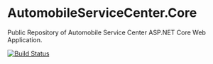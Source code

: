 # AutomobileServiceCenter.Core
Public Repository of Automobile Service Center ASP.NET Core Web Application.

[![Build Status](https://travis-ci.org/traintes/AutomobileServiceCenter.Core.svg?branch=dev)](https://travis-ci.org/traintes/AutomobileServiceCenter.Core)
